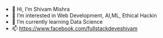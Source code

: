 - 👋 Hi, I’m Shivam Mishra
- 👀 I’m interested in Web Development, AI,ML, Ethical Hackin
- 🌱 I’m currently learning Data Science
- 📫 https://www.facebook.com/fullstackdeveshivam

<!---
shivamm620/shivamm620 is a ✨ special ✨ repository because its `README.md` (this file) appears on your GitHub profile.
You can click the Preview link to take a look at your changes.
--->
